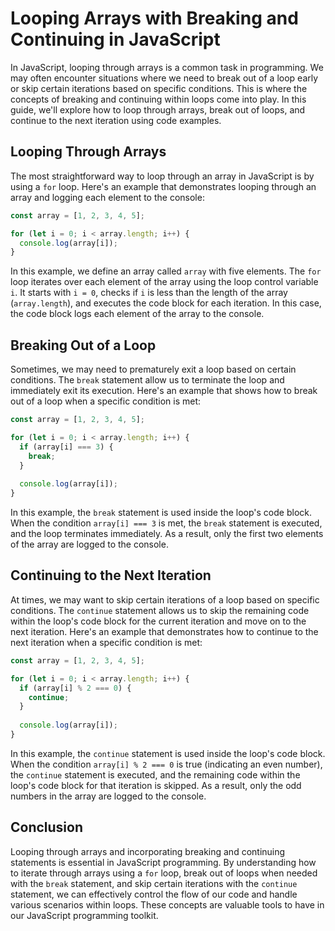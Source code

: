# **Looping Arrays with Breaking and Continuing in JavaScript**

In JavaScript, looping through arrays is a common task in programming. We may often encounter situations where we need to break out of a loop early or skip certain iterations based on specific conditions. This is where the concepts of breaking and continuing within loops come into play. In this guide, we'll explore how to loop through arrays, break out of loops, and continue to the next iteration using code examples.

## **Looping Through Arrays**

The most straightforward way to loop through an array in JavaScript is by using a `for` loop. Here's an example that demonstrates looping through an array and logging each element to the console:

```javascript
const array = [1, 2, 3, 4, 5];

for (let i = 0; i < array.length; i++) {
  console.log(array[i]);
}
```

In this example, we define an array called `array` with five elements. The `for` loop iterates over each element of the array using the loop control variable `i`. It starts with `i = 0`, checks if `i` is less than the length of the array (`array.length`), and executes the code block for each iteration. In this case, the code block logs each element of the array to the console.

## **Breaking Out of a Loop**

Sometimes, we may need to prematurely exit a loop based on certain conditions. The `break` statement allow us to terminate the loop and immediately exit its execution. Here's an example that shows how to break out of a loop when a specific condition is met:

```javascript
const array = [1, 2, 3, 4, 5];

for (let i = 0; i < array.length; i++) {
  if (array[i] === 3) {
    break;
  }
  
  console.log(array[i]);
}
```

In this example, the `break` statement is used inside the loop's code block. When the condition `array[i] === 3` is met, the `break` statement is executed, and the loop terminates immediately. As a result, only the first two elements of the array are logged to the console.

## **Continuing to the Next Iteration**

At times, we may want to skip certain iterations of a loop based on specific conditions. The `continue` statement allows us to skip the remaining code within the loop's code block for the current iteration and move on to the next iteration. Here's an example that demonstrates how to continue to the next iteration when a specific condition is met:

```javascript
const array = [1, 2, 3, 4, 5];

for (let i = 0; i < array.length; i++) {
  if (array[i] % 2 === 0) {
    continue;
  }
  
  console.log(array[i]);
}
```

In this example, the `continue` statement is used inside the loop's code block. When the condition `array[i] % 2 === 0` is true (indicating an even number), the `continue` statement is executed, and the remaining code within the loop's code block for that iteration is skipped. As a result, only the odd numbers in the array are logged to the console.

## **Conclusion**

Looping through arrays and incorporating breaking and continuing statements is essential in JavaScript programming. By understanding how to iterate through arrays using a `for` loop, break out of loops when needed with the `break` statement, and skip certain iterations with the `continue` statement, we can effectively control the flow of our code and handle various scenarios within loops. These concepts are valuable tools to have in our JavaScript programming toolkit.

